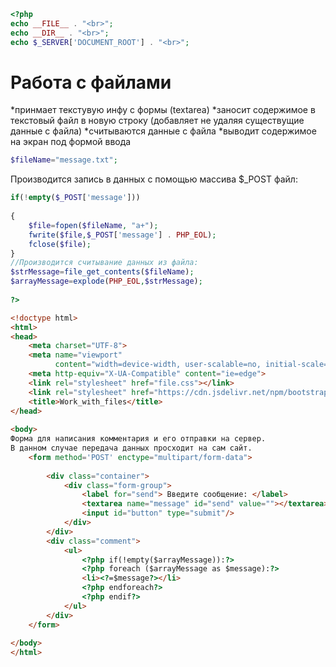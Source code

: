 ```php
<?php
echo __FILE__ . "<br>";
echo __DIR__ . "<br>";
echo $_SERVER['DOCUMENT_ROOT'] . "<br>";
```

# Работа с файлами
*принмает текстувую инфу с формы (textarea)
*заносит содержимое в текстовый файл в новую
строку (добавляет не удаляя существущие данные с файла)
*считываются данные с файла
*выводит содержимое на экран под формой ввода  

```php
$fileName="message.txt";  
```

Производится запись в данных с помощью массива $_POST файл:  


```php
if(!empty($_POST['message']))  
  
{  
    $file=fopen($fileName, "a+");  
    fwrite($file,$_POST['message'] . PHP_EOL);  
    fclose($file);  
}  
//Производится считывание данных из файла:    
$strMessage=file_get_contents($fileName);  
$arrayMessage=explode(PHP_EOL,$strMessage);  
  
?>  
```

```html
<!doctype html>  
<html>  
<head>  
    <meta charset="UTF-8">  
    <meta name="viewport"  
          content="width=device-width, user-scalable=no, initial-scale=1.0, maximum-scale=1.0, minimum-scale=1.0">  
    <meta http-equiv="X-UA-Compatible" content="ie=edge">  
    <link rel="stylesheet" href="file.css"></link>  
    <link rel="stylesheet" href="https://cdn.jsdelivr.net/npm/bootstrap@5.2.3/dist/css/bootstrap.min.css"></link>  
    <title>Work_with_files</title>  
</head>  
  
<body>  
Форма для написания комментария и его отправки на сервер.
В данном случае передача данных просходит на сам сайт.  
    <form method='POST' enctype="multipart/form-data">  
  
        <div class="container">  
            <div class="form-group">  
                <label for="send"> Введите сообщение: </label>  
                <textarea name="message" id="send" value=""></textarea>  
                <input id="button" type="submit"/>  
            </div>  
        </div>  
        <div class="comment">  
            <ul>  
                <?php if(!empty($arrayMessage)):?>  
                <?php foreach ($arrayMessage as $message):?>  
                <li><?=$message?></li>  
                <?php endforeach?>  
                <?php endif?>  
            </ul>  
        </div>  
    </form>  
  
</body>  
</html>  
```
